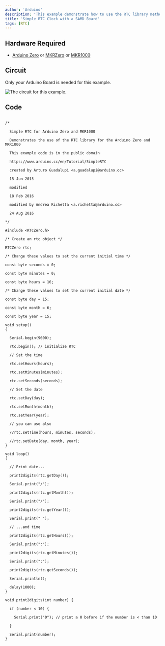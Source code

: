 ```yaml
---
author: 'Arduino'
description: 'This example demonstrate how to use the RTC library methods.'
title: 'Simple RTC Clock with a SAMD Board'
tags: [RTC]
---
```


## Hardware Required

- [Arduino Zero](https://www.arduino.cc/en/Main/ArduinoBoardZero) or [MKRZero](https://www.arduino.cc/en/Main/ArduinoBoardMKRZero) or  [MKR1000](https://www.arduino.cc/en/Main/ArduinoMKR1000)

## Circuit

Only your Arduino Board is needed for this example.

![The circuit for this example.](assets/ArduinoZero_bb.jpg)



## Code

```arduino

/*

  Simple RTC for Arduino Zero and MKR1000

  Demonstrates the use of the RTC library for the Arduino Zero and MKR1000

  This example code is in the public domain

  https://www.arduino.cc/en/Tutorial/SimpleRTC

  created by Arturo Guadalupi <a.guadalupi@arduino.cc>

  15 Jun 2015

  modified

  18 Feb 2016

  modified by Andrea Richetta <a.richetta@arduino.cc>

  24 Aug 2016

*/

#include <RTCZero.h>

/* Create an rtc object */

RTCZero rtc;

/* Change these values to set the current initial time */

const byte seconds = 0;

const byte minutes = 0;

const byte hours = 16;

/* Change these values to set the current initial date */

const byte day = 15;

const byte month = 6;

const byte year = 15;

void setup()
{

  Serial.begin(9600);

  rtc.begin(); // initialize RTC

  // Set the time

  rtc.setHours(hours);

  rtc.setMinutes(minutes);

  rtc.setSeconds(seconds);

  // Set the date

  rtc.setDay(day);

  rtc.setMonth(month);

  rtc.setYear(year);

  // you can use also

  //rtc.setTime(hours, minutes, seconds);

  //rtc.setDate(day, month, year);
}

void loop()
{

  // Print date...

  print2digits(rtc.getDay());

  Serial.print("/");

  print2digits(rtc.getMonth());

  Serial.print("/");

  print2digits(rtc.getYear());

  Serial.print(" ");

  // ...and time

  print2digits(rtc.getHours());

  Serial.print(":");

  print2digits(rtc.getMinutes());

  Serial.print(":");

  print2digits(rtc.getSeconds());

  Serial.println();

  delay(1000);
}

void print2digits(int number) {

  if (number < 10) {

    Serial.print("0"); // print a 0 before if the number is < than 10

  }

  Serial.print(number);
}
```